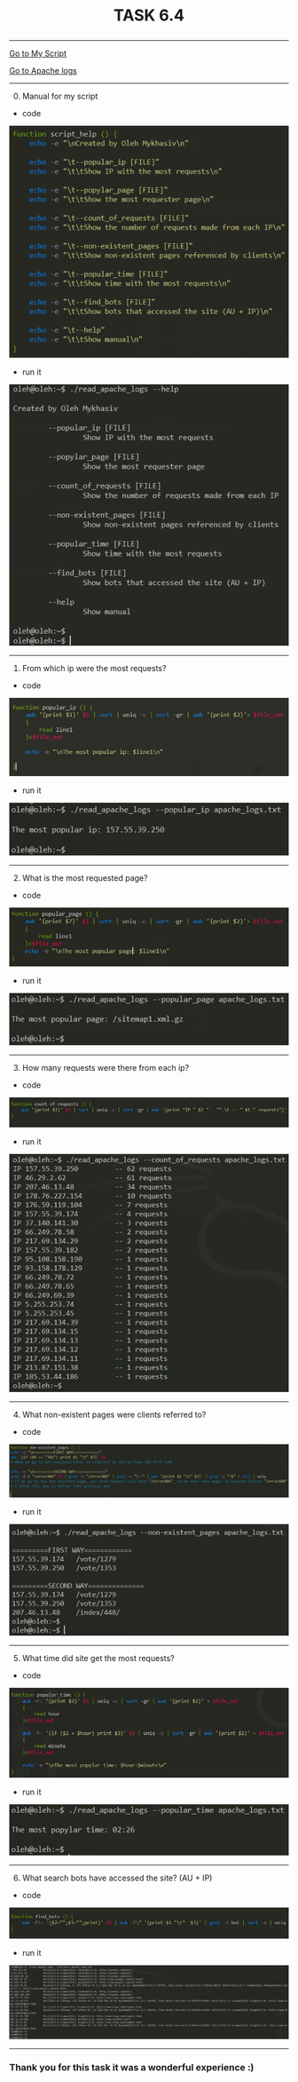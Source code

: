 # <p align="center"> __TASK 6.4__ </p>

---
<a href="files/read_apache_logs" download>Go to My Script</a>

<a href="files/apache_logs.txt" download>Go to Apache logs</a>

---

0. Manual for my script

  * code

  ![1](screenshots/1.png)


  * run it

  ![1](screenshots/2.png)

---

1. From which ip were the most requests?

  * code

  ![1](screenshots/3.png)


  * run it

  ![1](screenshots/4.png)

  ---

  2. What is the most requested page?

  * code

  ![1](screenshots/5.png)

  * run it

  ![1](screenshots/6.png)

---

3. How many requests were there from each ip?

  * code

  ![1](screenshots/7.png)


  * run it

  ![1](screenshots/8.png)

---

4. What non-existent pages were clients referred to?

  * code

  ![1](screenshots/9.png)


  * run it

  ![1](screenshots/10.png)

---

5. What time did site get the most requests?

  * code

  ![1](screenshots/11.png)


  * run it

  ![1](screenshots/12.png)

---

6. What search bots have accessed the site? (AU + IP)

  * code

  ![1](screenshots/13.png)


  * run it

  ![1](screenshots/14.png)

---

### Thank you for this task it was a wonderful experience :)
